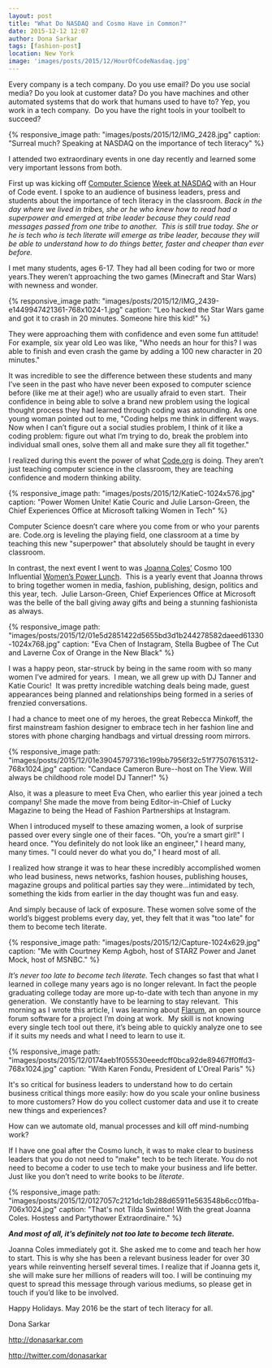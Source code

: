 ```yaml
---
layout: post
title: "What Do NASDAQ and Cosmo Have in Common?"
date: 2015-12-12 12:07
author: Dona Sarkar
tags: [fashion-post]
location: New York
image: 'images/posts/2015/12/HourOfCodeNasdaq.jpg'
---
```


Every company is a tech company. Do you use email? Do you use social media? Do you look at customer data? Do you have machines and other automated systems that do work that humans used to have to? Yep, you work in a tech company.  Do you have the right tools in your toolbelt to succeed?

{% responsive_image path: "images/posts/2015/12/IMG_2428.jpg" caption: "Surreal much? Speaking at NASDAQ on the importance of tech literacy" %}

I attended two extraordinary events in one day recently and learned some very important lessons from both.

First up was kicking off [Computer Science](https://blogs.microsoft.com/firehose/2015/12/08/enthusiasm-and-brain-power-engaged-microsoft-kicks-off-its-hour-of-code-activities/) [Week at NASDAQ](https://blogs.microsoft.com/firehose/2015/12/08/enthusiasm-and-brain-power-engaged-microsoft-kicks-off-its-hour-of-code-activities/) with an Hour of Code event. I spoke to an audience of business leaders, press and students about the importance of tech literacy in the classroom. *Back in the day where we lived in tribes, she or he who knew how to read had a superpower and emerged at tribe leader because they could read messages passed from one tribe to another.  This is still true today. She or he is tech who is tech literate will emerge as tribe leader, because they will be able to understand how to do things better, faster and cheaper than ever before.*

I met many students, ages 6-17. They had all been coding for two or more years.They weren’t approaching the two games (Minecraft and Star Wars) with newness and wonder.

{% responsive_image path: "images/posts/2015/12/IMG_2439-e1449947421361-768x1024-1.jpg" caption: "Leo hacked the Star Wars game and got it to crash in 20 minutes. Someone hire this kid!" %}

They were approaching them with confidence and even some fun attitude! For example, six year old Leo was like, "Who needs an hour for this? I was able to finish and even crash the game by adding a 100 new character in 20 minutes."

It was incredible to see the difference between these students and many I’ve seen in the past who have never been exposed to computer science before (like me at their age!) who are usually afraid to even start.  Their confidence in being able to solve a brand new problem using the logical thought process they had learned through coding was astounding. As one young woman pointed out to me, "Coding helps me think in different ways. Now when I can’t figure out a social studies problem, I think of it like a coding problem: figure out what I’m trying to do, break the problem into individual small ones, solve them all and make sure they all fit together."

I realized during this event the power of what [Code.org](https://code.org/) is doing. They aren’t just teaching computer science in the classroom, they are teaching confidence and modern thinking ability.

{% responsive_image path: "images/posts/2015/12/KatieC-1024x576.jpg" caption: "Power Women Unite! Katie Couric and Julie Larson-Green, the Chief Experiences Office at Microsoft talking Women in Tech" %}

Computer Science doesn’t care where you come from or who your parents are. Code.org is leveling the playing field, one classroom at a time by teaching this new "superpower" that absolutely should be taught in every classroom.

In contrast, the next event I went to was [Joanna Coles’](https://en.wikipedia.org/wiki/Joanna_Coles) Cosmo 100 Influential [Women’s Power Lunch](http://www.wsj.com/articles/the-fun-fearless-power-lunch-1449612072).  This is a yearly event that Joanna throws to bring together women in media, fashion, publishing, design, politics and this year, tech.  Julie Larson-Green, Chief Experiences Office at Microsoft was the belle of the ball giving away gifts and being a stunning fashionista as always.

{% responsive_image path: "images/posts/2015/12/01e5d2851422d5655bd3d1b244278582daeed61330-1024x768.jpg" caption: "Eva Chen of Instagram, Stella Bugbee of The Cut and Laverne Cox of Orange in the New Black" %}

I was a happy peon, star-struck by being in the same room with so many women I’ve admired for years.  I mean, we all grew up with DJ Tanner and Katie Couric!  It was pretty incredible watching deals being made, guest appearances being planned and relationships being formed in a series of frenzied conversations.

I had a chance to meet one of my heroes, the great Rebecca Minkoff, the first mainstream fashion designer to embrace tech in her fashion line and stores with phone charging handbags and virtual dressing room mirrors.

{% responsive_image path: "images/posts/2015/12/01e39045797316c199bb7956f32c51f77507615312-768x1024.jpg" caption: "Candace Cameron Bure--host on The View. Will always be childhood role model DJ Tanner!" %}

Also, it was a pleasure to meet Eva Chen, who earlier this year joined a tech company! She made the move from being Editor-in-Chief of Lucky Magazine to being the Head of Fashion Partnerships at Instagram.

When I introduced myself to these amazing women, a look of surprise passed over every single one of their faces. "Oh, you’re a smart girl!" I heard once. "You definitely do not look like an engineer," I heard many, many times. "I could never do what you do," I heard most of all.

I realized how strange it was to hear these incredibly accomplished women who lead business, news networks, fashion houses, publishing houses, magazine groups and political parties say they were...intimidated by tech, something the kids from earlier in the day thought was fun and easy.

And simply because of lack of exposure. These women solve some of the world’s biggest problems every day, yet, they felt that it was "too late" for them to become tech literate.

{% responsive_image path: "images/posts/2015/12/Capture-1024x629.jpg" caption: "Me with Courtney Kemp Agboh, host of STARZ Power and Janet Mock, host of MSNBC." %}

*It’s never too late to become tech literate.* Tech changes so fast that what I learned in college many years ago is no longer relevant. In fact the people graduating college today are more up-to-date with tech than anyone in my generation.  We constantly have to be learning to stay relevant.  This morning as I wrote this article, I was learning about [Flarum](http://flarum.org/docs/), an open source forum software for a project I’m doing at work.  My skill is not knowing every single tech tool out there, it’s being able to quickly analyze one to see if it suits my needs and what I need to learn to use it.

{% responsive_image path: "images/posts/2015/12/0174aeb1f055530eeedcff0bca92de89467ff0ffd3-768x1024.jpg" caption: "With Karen Fondu, President of L'Oreal Paris" %}

It's so critical for business leaders to understand how to do certain business critical things more easily: how do you scale your online business to more customers? How do you collect customer data and use it to create new things and experiences?

How can we automate old, manual processes and kill off mind-numbing work?

If I have one goal after the Cosmo lunch, it was to make clear to business leaders that you do not need to "make" tech to be tech literate. You do not need to become a coder to use tech to make your business and life better. Just like you don’t need to write books to be *literate*.

{% responsive_image path: "images/posts/2015/12/0127057c2121dc1db288d65911e563548b6cc01fba-706x1024.jpg" caption: "That's not Tilda Swinton! With the great Joanna Coles. Hostess and Partythower Extraordinaire." %}

***And most of all, it’s definitely not too late to become tech literate.***

Joanna Coles immediately got it. She asked me to come and teach her how to start. This is why she has been a relevant business leader for over 30 years while reinventing herself several times. I realize that if Joanna gets it, she will make sure her millions of readers will too. I will be continuing my quest to spread this message through various mediums, so please get in touch if you’d like to be involved.

Happy Holidays. May 2016 be the start of tech literacy for all.

Dona Sarkar

<http://donasarkar.com>

<http://twitter.com/donasarkar>

